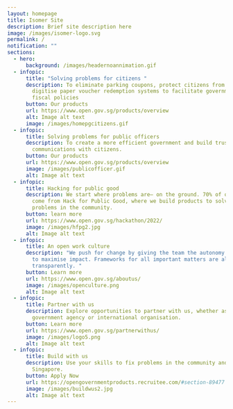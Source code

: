 ```yaml
---
layout: homepage
title: Isomer Site
description: Brief site description here
image: /images/isomer-logo.svg
permalink: /
notification: ""
sections:
  - hero:
      background: /images/headernoannimation.gif
  - infopic:
      title: "Solving problems for citizens "
      description: To eliminate parking coupons, protect citizens from scams, and
        digitise paper voucher redemption systems to facilitate government
        fiscal policies
      button: Our products
      url: https://www.open.gov.sg/products/overview
      alt: Image alt text
      image: /images/homepgcitizens.gif
  - infopic:
      title: Solving problems for public officers
      description: To create a more efficient government and build trusted
        communications with citizens.
      button: Our products
      url: https://www.open.gov.sg/products/overview
      image: /images/publicofficer.gif
      alt: Image alt text
  - infopic:
      title: Hacking for public good
      description: We start where problems are– on the ground. 70% of our products
        come from Hack for Public Good, where we build products to solve
        problems in the community.
      button: learn more
      url: https://www.open.gov.sg/hackathon/2022/
      image: /images/hfpg2.jpg
      alt: Image alt text
  - infopic:
      title: An open work culture
      description: "We push for change by giving the team the autonomy to decide how
        to maximise impact. Frameworks for all important matters are also shared
        transparently. "
      button: Learn more
      url: https://www.open.gov.sg/aboutus/
      image: /images/openculture.png
      alt: Image alt text
  - infopic:
      title: Partner with us
      description: Explore opportunities to partner with us, whether as a citizen,
        government agency or international organisation.
      button: Learn more
      url: https://www.open.gov.sg/partnerwithus/
      image: /images/logo5.png
      alt: Image alt text
  - infopic:
      title: Build with us
      description: Use your skills to fix problems in the community and build a better
        Singapore.
      button: Apply Now
      url: https://opengovernmentproducts.recruitee.com/#section-89477
      image: /images/buildwus2.jpg
      alt: Image alt text
---
```

